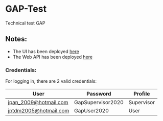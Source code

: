 # GAP-Test
Technical test GAP

## Notes:
- The UI has been deployed [here](https://jpan-gap-tech-test.web.app/)
- The Web API has been deployed [here](https://jpangaptechtest.azurewebsites.net)


### Credentials:
For logging in, there are 2 valid credentials:
  
| User | Password | Profile |
| ----------- | ----------- |----------- |
| jpan_2009@hotmail.com | GapSupervisor2020 | Supervisor |
| jptdm2005@hotmail.com  | GapUser2020 | User |
  
  
